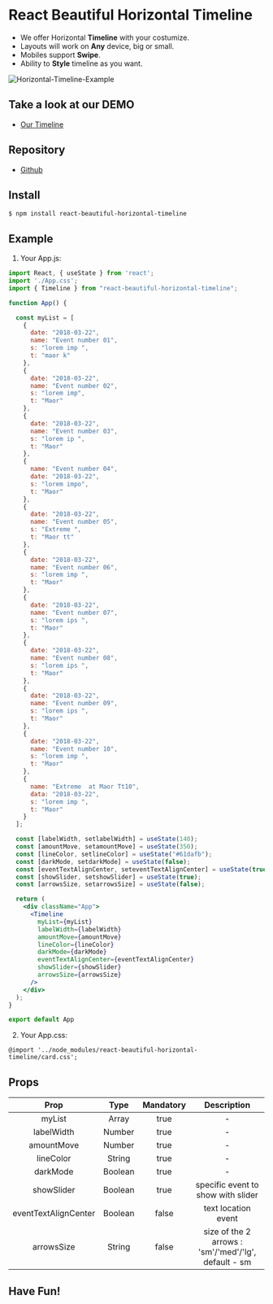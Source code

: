 # React Beautiful Horizontal Timeline

* We offer Horizontal **Timeline** with your costumize.
* Layouts will work on **Any** device, big or small.
* Mobiles support **Swipe**.
* Ability to **Style** timeline as you want.

<p>
  <img src="https://i.ibb.co/chB9TY8/horizontal-Example.jpg" alt="Horizontal-Timeline-Example"  />
</p>


## Take a look at our DEMO

* [Our Timeline](https://mytimeline-ad39c.firebaseapp.com/)

## Repository

* [Github](https://github.com/Maor-Katz/react-beutiful-horizontal-timeline/)

## Install

`
    $ npm install react-beautiful-horizontal-timeline
  `  

## Example

1. Your App.js:

```jsx
import React, { useState } from 'react';
import './App.css';
import { Timeline } from "react-beautiful-horizontal-timeline";

function App() {

  const myList = [
    {
      date: "2018-03-22",
      name: "Event number 01",
      s: "lorem imp ",
      t: "maor k"
    },
    {
      date: "2018-03-22",
      name: "Event number 02",
      s: "lorem imp",
      t: "Maor"
    },
    {
      date: "2018-03-22",
      name: "Event number 03",
      s: "lorem ip ",
      t: "Maor"
    },
    {
      name: "Event number 04",
      date: "2018-03-22",
      s: "lorem impo",
      t: "Maor"
    },
    {
      date: "2018-03-22",
      name: "Event number 05",
      s: "Extreme ",
      t: "Maor tt"
    },
    {
      date: "2018-03-22",
      name: "Event number 06",
      s: "lorem imp ",
      t: "Maor"
    },
    {
      date: "2018-03-22",
      name: "Event number 07",
      s: "lorem ips ",
      t: "Maor"
    },
    {
      date: "2018-03-22",
      name: "Event number 08",
      s: "lorem ips ",
      t: "Maor"
    },
    {
      date: "2018-03-22",
      name: "Event number 09",
      s: "lorem ips ",
      t: "Maor"
    },
    {
      date: "2018-03-22",
      name: "Event number 10",
      s: "lorem imp ",
      t: "Maor"
    },
    {
      name: "Extreme  at Maor Tt10",
      data: "2018-03-22",
      s: "lorem imp ",
      t: "Maor"
    }
  ];

  const [labelWidth, setlabelWidth] = useState(140);
  const [amountMove, setamountMove] = useState(350);
  const [lineColor, setlineColor] = useState("#61dafb");
  const [darkMode, setdarkMode] = useState(false);
  const [eventTextAlignCenter, seteventTextAlignCenter] = useState(true);
  const [showSlider, setshowSlider] = useState(true);
  const [arrowsSize, setarrowsSize] = useState(false);

  return (
    <div className="App">
      <Timeline
        myList={myList}
        labelWidth={labelWidth}
        amountMove={amountMove}
        lineColor={lineColor}
        darkMode={darkMode}
        eventTextAlignCenter={eventTextAlignCenter}
        showSlider={showSlider}
        arrowsSize={arrowsSize}
      />
    </div>
  );
}

export default App
```
2. Your App.css:

`
   @import '../node_modules/react-beautiful-horizontal-timeline/card.css';
  `  

## Props


| Prop                    | Type     | Mandatory  | Description                                         |
| :---------------------: | :------: | :--------: | :-------------------------------------------------: |
| myList                  | Array    | true       |      -                                              |
| labelWidth              | Number   | true       |      -                                              |
| amountMove              | Number   | true       |      -                                              |
| lineColor               | String   | true       |      -                                              |
| darkMode                | Boolean  | true       |      -                                              |
| showSlider              | Boolean  | true       | specific event to show with slider                  |
| eventTextAlignCenter    | Boolean  | false      | text location event                                 |
| arrowsSize              | String   | false      | size of the 2 arrows : 'sm'/'med'/'lg', default - sm|



## Have Fun!
